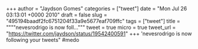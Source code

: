 
+++
author = "Jaydson Gomes"
categories = ["tweet"]
date = "Mon Jul 26 03:13:01 +0000 2010"
draft = false
slug = "495194baadf2fc6751204f33a9e5677eaf709ffc"
tags = ["tweet"]
title = """"nevesrodrigo is now foll..."""
tweet = true
micro = true
tweet_url = "https://twitter.com/jaydson/status/19542400591"
+++
'nevesrodrigo is now following your tweets" #medo
